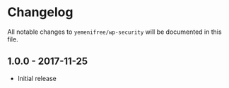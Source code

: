 # Changelog

All notable changes to `yemenifree/wp-security` will be documented in this file.

## 1.0.0 - 2017-11-25

- Initial release